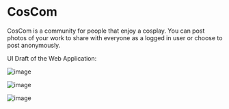 # CosCom

CosCom is a community for people that enjoy a cosplay. You can post photos of your work to share with everyone as a logged in user or choose to post anonymously.

UI Draft of the Web Application: 

![image](https://user-images.githubusercontent.com/107321134/184428436-87bc1860-db16-4996-b7e9-dcb2c811b0c9.png)

![image](https://user-images.githubusercontent.com/107321134/184429055-84f3e187-4016-47c4-ac78-d1d53493c7fd.png)

![image](https://user-images.githubusercontent.com/107321134/184429113-33ca5556-962b-4404-9712-e781220b616c.png)

